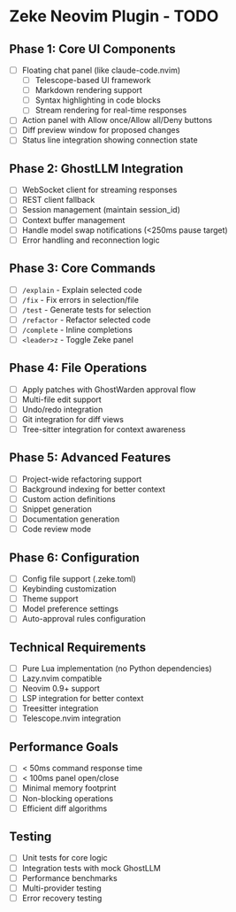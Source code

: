 # Zeke Neovim Plugin - TODO

## Phase 1: Core UI Components
- [ ] Floating chat panel (like claude-code.nvim)
  - [ ] Telescope-based UI framework
  - [ ] Markdown rendering support
  - [ ] Syntax highlighting in code blocks
  - [ ] Stream rendering for real-time responses
- [ ] Action panel with Allow once/Allow all/Deny buttons
- [ ] Diff preview window for proposed changes
- [ ] Status line integration showing connection state

## Phase 2: GhostLLM Integration
- [ ] WebSocket client for streaming responses
- [ ] REST client fallback
- [ ] Session management (maintain session_id)
- [ ] Context buffer management
- [ ] Handle model swap notifications (<250ms pause target)
- [ ] Error handling and reconnection logic

## Phase 3: Core Commands
- [ ] `/explain` - Explain selected code
- [ ] `/fix` - Fix errors in selection/file
- [ ] `/test` - Generate tests for selection
- [ ] `/refactor` - Refactor selected code
- [ ] `/complete` - Inline completions
- [ ] `<leader>z` - Toggle Zeke panel

## Phase 4: File Operations
- [ ] Apply patches with GhostWarden approval flow
- [ ] Multi-file edit support
- [ ] Undo/redo integration
- [ ] Git integration for diff views
- [ ] Tree-sitter integration for context awareness

## Phase 5: Advanced Features
- [ ] Project-wide refactoring support
- [ ] Background indexing for better context
- [ ] Custom action definitions
- [ ] Snippet generation
- [ ] Documentation generation
- [ ] Code review mode

## Phase 6: Configuration
- [ ] Config file support (.zeke.toml)
- [ ] Keybinding customization
- [ ] Theme support
- [ ] Model preference settings
- [ ] Auto-approval rules configuration

## Technical Requirements
- [ ] Pure Lua implementation (no Python dependencies)
- [ ] Lazy.nvim compatible
- [ ] Neovim 0.9+ support
- [ ] LSP integration for better context
- [ ] Treesitter integration
- [ ] Telescope.nvim integration

## Performance Goals
- [ ] < 50ms command response time
- [ ] < 100ms panel open/close
- [ ] Minimal memory footprint
- [ ] Non-blocking operations
- [ ] Efficient diff algorithms

## Testing
- [ ] Unit tests for core logic
- [ ] Integration tests with mock GhostLLM
- [ ] Performance benchmarks
- [ ] Multi-provider testing
- [ ] Error recovery testing